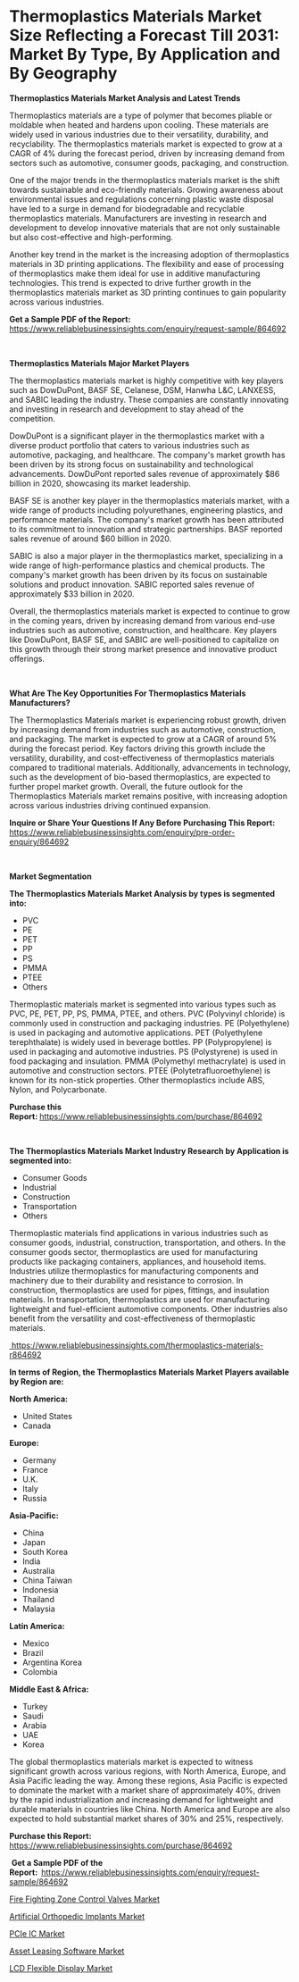 <p><h1>Thermoplastics Materials Market Size Reflecting a Forecast Till 2031: Market By Type, By Application and By Geography</h1></p><p><strong>Thermoplastics Materials Market Analysis and Latest Trends</strong></p>
<p><p>Thermoplastics materials are a type of polymer that becomes pliable or moldable when heated and hardens upon cooling. These materials are widely used in various industries due to their versatility, durability, and recyclability. The thermoplastics materials market is expected to grow at a CAGR of 4% during the forecast period, driven by increasing demand from sectors such as automotive, consumer goods, packaging, and construction.</p><p>One of the major trends in the thermoplastics materials market is the shift towards sustainable and eco-friendly materials. Growing awareness about environmental issues and regulations concerning plastic waste disposal have led to a surge in demand for biodegradable and recyclable thermoplastics materials. Manufacturers are investing in research and development to develop innovative materials that are not only sustainable but also cost-effective and high-performing.</p><p>Another key trend in the market is the increasing adoption of thermoplastics materials in 3D printing applications. The flexibility and ease of processing of thermoplastics make them ideal for use in additive manufacturing technologies. This trend is expected to drive further growth in the thermoplastics materials market as 3D printing continues to gain popularity across various industries.</p></p>
<p><strong>Get a Sample PDF of the Report:&nbsp;</strong> <a href="https://www.reliablebusinessinsights.com/enquiry/request-sample/864692">https://www.reliablebusinessinsights.com/enquiry/request-sample/864692</a></p>
<p>&nbsp;</p>
<p><strong>Thermoplastics Materials Major Market Players</strong></p>
<p><p>The thermoplastics materials market is highly competitive with key players such as DowDuPont, BASF SE, Celanese, DSM, Hanwha L&C, LANXESS, and SABIC leading the industry. These companies are constantly innovating and investing in research and development to stay ahead of the competition.</p><p>DowDuPont is a significant player in the thermoplastics market with a diverse product portfolio that caters to various industries such as automotive, packaging, and healthcare. The company's market growth has been driven by its strong focus on sustainability and technological advancements. DowDuPont reported sales revenue of approximately $86 billion in 2020, showcasing its market leadership.</p><p>BASF SE is another key player in the thermoplastics materials market, with a wide range of products including polyurethanes, engineering plastics, and performance materials. The company's market growth has been attributed to its commitment to innovation and strategic partnerships. BASF reported sales revenue of around $60 billion in 2020.</p><p>SABIC is also a major player in the thermoplastics market, specializing in a wide range of high-performance plastics and chemical products. The company's market growth has been driven by its focus on sustainable solutions and product innovation. SABIC reported sales revenue of approximately $33 billion in 2020.</p><p>Overall, the thermoplastics materials market is expected to continue to grow in the coming years, driven by increasing demand from various end-use industries such as automotive, construction, and healthcare. Key players like DowDuPont, BASF SE, and SABIC are well-positioned to capitalize on this growth through their strong market presence and innovative product offerings.</p></p>
<p>&nbsp;</p>
<p><strong>What Are The Key Opportunities For Thermoplastics Materials Manufacturers?</strong></p>
<p><p>The Thermoplastics Materials market is experiencing robust growth, driven by increasing demand from industries such as automotive, construction, and packaging. The market is expected to grow at a CAGR of around 5% during the forecast period. Key factors driving this growth include the versatility, durability, and cost-effectiveness of thermoplastics materials compared to traditional materials. Additionally, advancements in technology, such as the development of bio-based thermoplastics, are expected to further propel market growth. Overall, the future outlook for the Thermoplastics Materials market remains positive, with increasing adoption across various industries driving continued expansion.</p></p>
<p><strong>Inquire or Share Your Questions If Any Before Purchasing This Report:</strong> <a href="https://www.reliablebusinessinsights.com/enquiry/pre-order-enquiry/864692">https://www.reliablebusinessinsights.com/enquiry/pre-order-enquiry/864692</a></p>
<p>&nbsp;</p>
<p><strong>Market Segmentation</strong></p>
<p><strong>The Thermoplastics Materials Market Analysis by types is segmented into:</strong></p>
<p><ul><li>PVC</li><li>PE</li><li>PET</li><li>PP</li><li>PS</li><li>PMMA</li><li>PTEE</li><li>Others</li></ul></p>
<p><p>Thermoplastic materials market is segmented into various types such as PVC, PE, PET, PP, PS, PMMA, PTEE, and others. PVC (Polyvinyl chloride) is commonly used in construction and packaging industries. PE (Polyethylene) is used in packaging and automotive applications. PET (Polyethylene terephthalate) is widely used in beverage bottles. PP (Polypropylene) is used in packaging and automotive industries. PS (Polystyrene) is used in food packaging and insulation. PMMA (Polymethyl methacrylate) is used in automotive and construction sectors. PTEE (Polytetrafluoroethylene) is known for its non-stick properties. Other thermoplastics include ABS, Nylon, and Polycarbonate.</p></p>
<p><strong>Purchase this Report:&nbsp;</strong><a href="https://www.reliablebusinessinsights.com/purchase/864692">https://www.reliablebusinessinsights.com/purchase/864692</a></p>
<p>&nbsp;</p>
<p><strong>The Thermoplastics Materials Market Industry Research by Application is segmented into:</strong></p>
<p><ul><li>Consumer Goods</li><li>Industrial</li><li>Construction</li><li>Transportation</li><li>Others</li></ul></p>
<p><p>Thermoplastic materials find applications in various industries such as consumer goods, industrial, construction, transportation, and others. In the consumer goods sector, thermoplastics are used for manufacturing products like packaging containers, appliances, and household items. Industries utilize thermoplastics for manufacturing components and machinery due to their durability and resistance to corrosion. In construction, thermoplastics are used for pipes, fittings, and insulation materials. In transportation, thermoplastics are used for manufacturing lightweight and fuel-efficient automotive components. Other industries also benefit from the versatility and cost-effectiveness of thermoplastic materials.</p></p>
<p><a href="https://www.reliablebusinessinsights.com/thermoplastics-materials-r864692">&nbsp;https://www.reliablebusinessinsights.com/thermoplastics-materials-r864692</a></p>
<p><strong>In terms of Region, the Thermoplastics Materials Market Players available by Region are:</strong></p>
<p>
    <p> <strong> North America: </strong>
        <ul>
            <li>United States</li>
            <li>Canada</li>
        </ul>
        </p> 
    <p> <strong> Europe: </strong>
        <ul>
            <li>Germany</li>
            <li>France</li>
            <li>U.K.</li>
            <li>Italy</li>
            <li>Russia</li>
        </ul>
        </p> 
    <p> <strong> Asia-Pacific: </strong>
        <ul>
            <li>China</li>
            <li>Japan</li>
            <li>South Korea</li>
            <li>India</li>
            <li>Australia</li>
            <li>China Taiwan</li>
            <li>Indonesia</li>
            <li>Thailand</li>
            <li>Malaysia</li>
        </ul>
        </p> 
    <p> <strong> Latin America: </strong>
        <ul>
            <li>Mexico</li>
            <li>Brazil</li>
            <li>Argentina Korea</li>
            <li>Colombia</li>
        </ul>
        </p> 
    <p> <strong> Middle East & Africa: </strong>
        <ul>
            <li>Turkey</li>
            <li>Saudi</li>
            <li>Arabia</li>
            <li>UAE</li>
            <li>Korea</li>
        </ul>
    </p>
    </p>
<p><p>The global thermoplastics materials market is expected to witness significant growth across various regions, with North America, Europe, and Asia Pacific leading the way. Among these regions, Asia Pacific is expected to dominate the market with a market share of approximately 40%, driven by the rapid industrialization and increasing demand for lightweight and durable materials in countries like China. North America and Europe are also expected to hold substantial market shares of 30% and 25%, respectively.</p></p>
<p><strong>Purchase this Report: </strong><a href="https://www.reliablebusinessinsights.com/purchase/864692">https://www.reliablebusinessinsights.com/purchase/864692</a></p>
<p>&nbsp;<strong>Get a Sample PDF of the Report:&nbsp;&nbsp;</strong><a href="https://www.reliablebusinessinsights.com/enquiry/request-sample/864692">https://www.reliablebusinessinsights.com/enquiry/request-sample/864692</a></p>
<p><strong></strong></p>
<p><p><a href="https://github.com/philipWolf32/Market-Research-Report-List-1/blob/main/fire-fighting-zone-control-valves-market.md">Fire Fighting Zone Control Valves Market</a></p><p><a href="https://github.com/twilaDurgan2023/Market-Research-Report-List-1/blob/main/artificial-orthopedic-implants-market.md">Artificial Orthopedic Implants Market</a></p><p><a href="https://medium.com/@breanakozey2023/pcie-ic-market-trends-a-detailed-study-of-its-market-segmentation-and-analyzing-the-importance-of-d8e5a417b179">PCIe IC Market</a></p><p><a href="https://www.linkedin.com/pulse/insights-asset-leasing-software-market-players-size-geographical-qznue">Asset Leasing Software Market</a></p><p><a href="https://medium.com/@audieyost2008/insights-into-the-lcd-flexible-display-market-size-which-is-expanding-with-a-10-7-8e95ecb9d283">LCD Flexible Display Market</a></p></p>